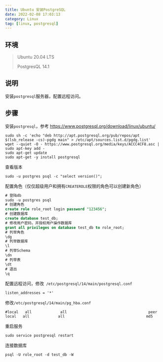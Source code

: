 ```yaml
---
title: Ubuntu 安装PostgreSQL
date: 2022-02-08 17:03:13
category: Linux
tag: [linux, postgresql]
---
```



## 环境

> Ubuntu 20.04 LTS  
>
> PostgresQL 14.1



## 说明

安装`postgresql`服务器，配置远程访问。



## 步骤

安装`postgresql`，参考 https://www.postgresql.org/download/linux/ubuntu/

```shell
sudo sh -c 'echo "deb http://apt.postgresql.org/pub/repos/apt $(lsb_release -cs)-pgdg main" > /etc/apt/sources.list.d/pgdg.list'
wget --quiet -O - https://www.postgresql.org/media/keys/ACCC4CF8.asc | sudo apt-key add -
sudo apt-get update
sudo apt-get -y install postgresql
```

查看版本

```shell
sudo -u postgres psql -c "select version()";
```

配置角色（仅仅超级用户和拥有`CREATEROLE`权限的角色可以创建新角色）

```sql
# 登陆db
sudo -u postgres psql
# 创建角色
create role role_root login password "123456";
# 创建数据库
create database test_db;
# 修改用户密码，并授权用户操作数据库
grant all privileges on database test_db to role_root;
# 列举角色
\dg
# 列举数据库
\l
# 列举Schema
\dn
# 列举表
\dt
# 退出
\q
```

配置远程访问，修改` /etc/postgresql/14/main/postgresql.conf`

```properties
listen_addresses = '*'
```

修改`/etc/postgresql/14/main/pg_hba.conf`

```shell
#local   all             all                                     peer
local   all             all                                     md5
```

重启服务

```shell
sudo service postgresql restart
```

连接数据库

```shell
psql -U role_root -d test_db -W
```





